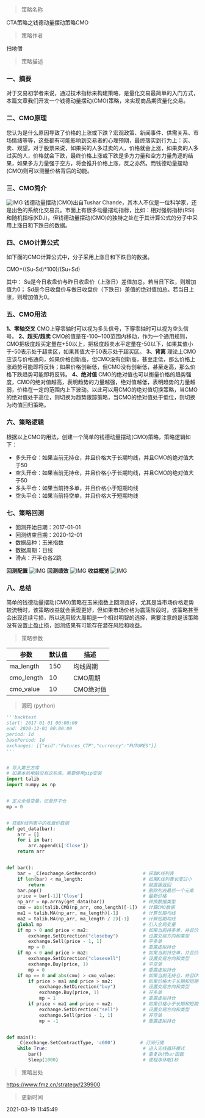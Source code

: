 
> 策略名称

CTA策略之钱德动量摆动策略CMO

> 策略作者

扫地僧

> 策略描述

### 一、摘要
对于交易初学者来说，通过技术指标来构建策略，是量化交易最简单的入门方式，本篇文章我们开发一个钱德动量摆动(CMO)策略，来实现商品期货量化交易。

### 二、CMO原理
您认为是什么原因导致了价格的上涨或下跌？宏观政策、新闻事件、供需关系、市场情绪等等，这些都有可能影响到交易者的心理预期，最终落实到行为上：买、卖、观望。对于股票来说，如果买的人多过卖的人，价格就会上涨，如果卖的人多过买的人，价格就会下跌，最终价格上涨或下跌是多方力量和空方力量角逐的结果，如果多方力量强于空方，将会推升价格上涨，反之亦然。而钱德动量摆动(CMO)则可以测量价格背后的动能。

### 三、CMO简介
 ![IMG](https://www.fmz.cn/upload/asset/39f67284381942c700d6.png) 
钱德动量摆动(CMO)出自Tushar Chande，其本人不仅是一位科学家，还是出色的系统化交易员。市面上有很多动量摆动指标，比如：相对强弱指标(RSI)和随机指标(KDJ)，但钱德动量摆动(CMO)的独特之处在于其计算公式的分子中采用上涨日和下跌日的数据。

### 四、CMO计算公式
如下面的CMO计算公式中，分子采用上涨日和下跌日的数据。

CMO=((Su-Sd)*100)/(Su+Sd)

其中：
Su是今日收盘价与昨日收盘价（上涨日）差值加总。若当日下跌，则增加值为0；
Sd是今日收盘价与做日收盘价（下跌日）差值的绝对值加总。若当日上涨，则增加值为0。

### 五、CMO用法
**1、零轴交叉**
CMO上穿零轴时可以视为多头信号，下穿零轴时可以视为空头信号。
**2、超买/超卖**
CMO的值是在-100~100范围内移动，作为一个通用规则，CMO把极度超买定量在+50以上，把极度超卖水平定量在-50以下，如果其值小于-50表示处于超卖区，如果其值大于50表示处于超买区。
**3、背离**
理论上CMO应该与价格通向，如果价格创新高，但CMO没有创新高，甚至走低，那么价格上涨趋势可能即将反转；如果价格创新低，但CMO没有创新低，甚至走高，那么价格下跌趋势可能即将反转。
**4、绝对值**
CMO的绝对值也可以衡量价格的趋势强度，CMO的绝对值越高，表明趋势的力量越强，绝对值越低，表明趋势的力量越弱，价格在一定的范围内上下波动。以此可以用CMO的绝对值切换策略，当CMO的绝对值处于高位，则切换为趋势跟踪策略，当CMO的绝对值处于低位，则切换为均值回归策略。

### 六、策略逻辑
根据以上CMO的用法，创建一个简单的钱德动量摆动(CMO)策略，策略逻辑如下：
- 多头开仓：如果当前无持仓，并且价格大于长期均线，并且CMO的绝对值大于50
- 空头开仓：如果当前无持仓，并且价格小于长期均线，并且CMO的绝对值大于50
- 多头平仓：如果当前持多单，并且价格小于短期均线
- 空头平仓：如果当前持空单，并且价格大于短期均线

### 七、策略回测
- 回测开始日期：2017-01-01
- 回测结束日期：2020-12-01
- 数据品种：玉米指数
- 数据周期：日线
- 滑点：开平仓各2跳


**回测配置**
 ![IMG](https://www.fmz.cn/upload/asset/39710c6c0e4dd3461eb7.png) 
**回测绩效**
 ![IMG](https://www.fmz.cn/upload/asset/39090d8816892a6be34e.png) 
**收益概览**
 ![IMG](https://www.fmz.cn/upload/asset/398c3b05e5247ba4d7a3.png) 

### 八、总结
简单的钱德动量摆动(CMO)策略在玉米指数上回测良好，尤其是当市场价格走势较流畅时，该策略收益就会表现更好，但如果市场价格为震荡阶段时，该策略甚至会出现连续亏损，所以选用较大周期是一个相对明智的选择，需要注意的是该策略没有设置止盈止损，回测结果有可能存在潜在风险和收益。


> 策略参数



|参数|默认值|描述|
|----|----|----|
|ma_length|150|均线周期|
|cmo_length|10|CMO周期|
|cmo_value|10|CMO绝对值|


> 源码 (python)

``` python
'''backtest
start: 2017-01-01 00:00:00
end: 2020-12-01 00:00:00
period: 1d
basePeriod: 1d
exchanges: [{"eid":"Futures_CTP","currency":"FUTURES"}]
'''


# 导入第三方库
# 如果本机电脑没有这些库，需要使用pip安装
import talib
import numpy as np


# 定义全局变量，记录开平仓
mp = 0


# 获取K线列表中的收盘价数据
def get_data(bar):
    arr = []
    for i in bar:
        arr.append(i['Close'])
    return arr


def bar():
    bar = _C(exchange.GetRecords)                 # 获取K线列表
    if len(bar) < ma_length:                      # 如果K线列表长度过小
        return                                    # 就直接返回
    bar.pop()                                     # 删除列表最后一个元素
    price = bar[-1]['Close']                      # 最新价格
    np_arr = np.array(get_data(bar))              # 转换数据类型
    cmo = abs(talib.CMO(np_arr, cmo_length)[-1])  # 计算CMO数据
    ma1 = talib.MA(np_arr, ma_length)[-1]         # 计算长期均线 
    ma2 = talib.MA(np_arr, ma_length / 2)[-1]     # 计算短期均线
    global mp                                     # 引入全局变量
    if mp > 0 and price < ma2:                    # 如果当前持多单，并且价格小于短期均线
        exchange.SetDirection("closebuy")         # 设置交易方向和类型
        exchange.Sell(price - 1, 1)               # 平多单
        mp = 0                                    # 重置虚拟持仓
    if mp < 0 and price > ma2:                    # 如果当前持空单，并且价格大于短期均线
        exchange.SetDirection("closesell")        # 设置交易方向和类型
        exchange.Buy(price, 1)                    # 平空单
        mp = 0                                    # 重置虚拟持仓
    if mp == 0 and abs(cmo) > cmo_value:          # 如果当前无持仓，并且CMO的绝对值大于cmo_value
        if price > ma1 and price > ma2:           # 如果价格大于长期和短期均线
            exchange.SetDirection("buy")          # 设置交易方向和类型
            exchange.Buy(price, 1)                # 开多单
            mp = 1                                # 重置虚拟持仓
        if price < ma1 and price < ma2:           # 如果价格小于长期和短期均线
            exchange.SetDirection("sell")         # 设置交易方向和类型
            exchange.Sell(price - 1, 1)           # 开空单
            mp = -1                               # 重置虚拟持仓


def main():
    _C(exchange.SetContractType, 'c000')         # 订阅行情
    while True:                                   # 进入无线循环模式
        bar()                                     # 重复执行bar函数
        Sleep(1000)                               # 使程序休眠1秒

```

> 策略出处

https://www.fmz.cn/strategy/239900

> 更新时间

2021-03-19 11:45:49
